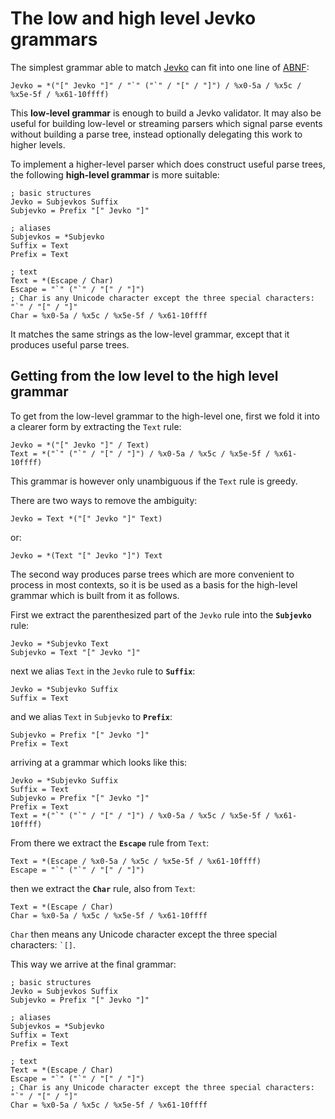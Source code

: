 # The low and high level Jevko grammars

The simplest grammar able to match [Jevko](https://jevko.org) can fit into one line of [ABNF](https://en.wikipedia.org/wiki/Augmented_Backus-Naur_form):

```abnf
Jevko = *("[" Jevko "]" / "`" ("`" / "[" / "]") / %x0-5a / %x5c / %x5e-5f / %x61-10ffff)
```

This **low-level grammar** is enough to build a Jevko validator. It may also be useful for building low-level or streaming parsers which signal parse events without building a parse tree, instead optionally delegating this work to higher levels.

To implement a higher-level parser which does construct useful parse trees, the following **high-level grammar** is more suitable:

```abnf
; basic structures
Jevko = Subjevkos Suffix
Subjevko = Prefix "[" Jevko "]"

; aliases
Subjevkos = *Subjevko
Suffix = Text
Prefix = Text

; text
Text = *(Escape / Char)
Escape = "`" ("`" / "[" / "]")
; Char is any Unicode character except the three special characters: "`" / "[" / "]"
Char = %x0-5a / %x5c / %x5e-5f / %x61-10ffff
```

It matches the same strings as the low-level grammar, except that it produces useful parse trees.

## Getting from the low level to the high level grammar

To get from the low-level grammar to the high-level one, first we fold it into a clearer form by extracting the `Text` rule:

```abnf
Jevko = *("[" Jevko "]" / Text)
Text = *("`" ("`" / "[" / "]") / %x0-5a / %x5c / %x5e-5f / %x61-10ffff)
```

This grammar is however only unambiguous if the `Text` rule is greedy.

There are two ways to remove the ambiguity:

```abnf
Jevko = Text *("[" Jevko "]" Text)
```

or:

```abnf
Jevko = *(Text "[" Jevko "]") Text
```

The second way produces parse trees which are more convenient to process in most contexts, so it is be used as a basis for the high-level grammar which is built from it as follows.

First we extract the parenthesized part of the `Jevko` rule into the **`Subjevko`** rule:

```abnf
Jevko = *Subjevko Text
Subjevko = Text "[" Jevko "]"
```

next we alias `Text` in the `Jevko` rule to **`Suffix`**:

```abnf
Jevko = *Subjevko Suffix
Suffix = Text
```

and we alias `Text` in `Subjevko` to **`Prefix`**:

```abnf
Subjevko = Prefix "[" Jevko "]"
Prefix = Text
```

arriving at a grammar which looks like this:

```abnf
Jevko = *Subjevko Suffix
Suffix = Text
Subjevko = Prefix "[" Jevko "]"
Prefix = Text
Text = *("`" ("`" / "[" / "]") / %x0-5a / %x5c / %x5e-5f / %x61-10ffff)
```

From there we extract the **`Escape`** rule from `Text`:

```abnf
Text = *(Escape / %x0-5a / %x5c / %x5e-5f / %x61-10ffff)
Escape = "`" ("`" / "[" / "]")
```

then we extract the **`Char`** rule, also from `Text`:

```abnf
Text = *(Escape / Char)
Char = %x0-5a / %x5c / %x5e-5f / %x61-10ffff
```

`Char` then means any Unicode character except the three special characters: `` `[] ``.

This way we arrive at the final grammar:

```abnf
; basic structures
Jevko = Subjevkos Suffix
Subjevko = Prefix "[" Jevko "]"

; aliases
Subjevkos = *Subjevko
Suffix = Text
Prefix = Text

; text
Text = *(Escape / Char)
Escape = "`" ("`" / "[" / "]")
; Char is any Unicode character except the three special characters: "`" / "[" / "]"
Char = %x0-5a / %x5c / %x5e-5f / %x61-10ffff
```